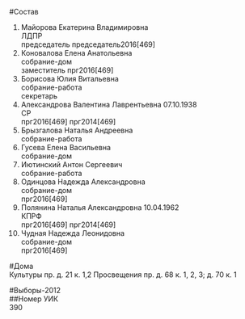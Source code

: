 #Состав  
1. Майорова Екатерина Владимировна  
    ЛДПР  
    председатель председатель2016[469]  
2. Коновалова Елена Анатольевна  
    собрание-дом  
    заместитель прг2016[469]  
3. Борисова Юлия Витальевна  
    собрание-работа  
    секретарь  
4. Александрова Валентина Лаврентьевна 07.10.1938  
    СР  
    прг2016[469] прг2014[469]  
5. Брызгалова Наталья Андреевна  
    собрание-работа  
6. Гусева Елена Васильевна  
    собрание-дом  
7. Иютинский Антон Сергеевич  
    собрание-работа  
8. Одинцова Надежда Александровна  
    собрание-дом  
    прг2016[469]  
9. Полянина Наталья Александровна 10.04.1962  
    КПРФ  
    прг2016[469] прг2014[469]  
10. Чудная Надежда Леонидовна  
    собрание-дом  
    прг2016[469]  
  
#Дома  
Культуры пр. д. 21 к. 1,2 Просвещения пр. д. 68 к. 1, 2, 3; д. 70 к. 1  
  
#Выборы-2012  
##Номер УИК  
390  
